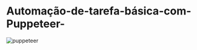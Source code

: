 # Automação-de-tarefa-básica-com-Puppeteer-
![puppeteer](https://github.com/user-attachments/assets/796b87b7-06d8-451b-9c53-0a61c9fc0f05)
